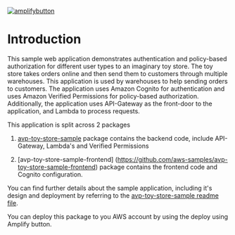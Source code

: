 [![amplifybutton](https://oneclick.amplifyapp.com/button.svg)](https://console.aws.amazon.com/amplify/home#/deploy?repo=https://github.com/aws-samples/avp-toy-store-sample-frontend)


# Introduction

This sample web application demonstrates authentication and policy-based authorization for different user types to an imaginary toy store. The toy store takes orders online and then send them to customers through multiple warehouses. This application is used by warehouses to help sending orders to customers.
The application uses Amazon Cognito for authentication and uses Amazon Verified Permissions for policy-based authorization. Additionally, the application uses API-Gateway as the front-door to the application, and Lambda to process requests.

This application is split across 2 packages 

1. [avp-toy-store-sample](https://github.com/aws-samples/avp-toy-store-sample/) package contains the backend code, include API-Gateway, Lambda's and Verified Permissions 

2. [avp-toy-store-sample-frontend] (https://github.com/aws-samples/avp-toy-store-sample-frontend) package contains the frontend code and Cognito configuration.

You can find further details about the sample application, including it's design and deployment by referring to the [avp-toy-store-sample readme file](https://github.com/aws-samples/avp-toy-store-sample?tab=readme-ov-file#avp-toy-store-sample-application). 

You can deploy this package to you AWS account by using the deploy using Amplify button.  
